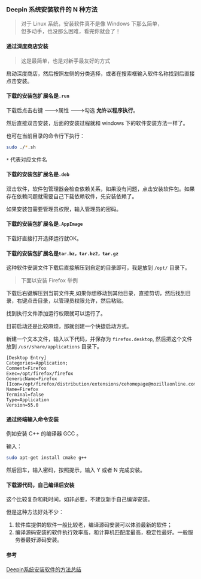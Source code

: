 ### Deepin 系统安装软件的 N 种方法

> 对于 Linux 系统，安装软件真不是像 Windows 下那么简单，  
> 但多动手，也没那么困难，看完你就会了！

#### 通过深度商店安装
> 这是最简单，也是对新手最友好的方式

启动深度商店，然后按照左侧的分类选择，或者在搜索框输入软件名称找到后直接点击安装。

#### 下载的安装包扩展名是`.run`

下载后点击右键 --->属性 --->勾选 **允许以程序执行**。

然后直接双击安装，后面的安装过程就和 windows 下的软件安装方法一样了。

也可在当前目录的命令行下执行：
```bash
sudo ./*.sh
```
`*` 代表对应文件名
#### 下载的安装包扩展名是`.deb`

双击软件，软件包管理器会检查依赖关系，如果没有问题，点击安装软件包。如果存在依赖问题就需要自己下载依赖软件，先安装依赖了。

如果安装包需要管理员权限，输入管理员的密码。

#### 下载的安装包扩展名是`.AppImage`

下载好直接打开选择运行就OK。

#### 下载的安装包扩展名是`tar.bz，tar.bz2，tar.gz`

这种软件安装文件下载后直接解压到自定的目录即可，我是放到 `/opt/` 目录下。

> 下面以安装 Firefox 举例

下载后右键解压到当前文件夹,如果你想移动到其他目录，直接剪切，然后找到目录，右键点击目录，以管理员权限允许，然后粘贴。

找到执行文件添加运行权限就可以运行了。

目前启动还是比较麻烦，那就创建一个快捷启动方式。

新建一个文本文件，输入以下代码，并保存为 `firefox.desktop`, 然后把这个文件放到 `/usr/share/applications` 目录下。
```
[Desktop Entry]
Categories=Application;
Comment=Firefox
Exec=/opt/firefox/firefox
GenericName=Firefox
[Icon=/opt/firefox/distribution/extensions/cehomepage@mozillaonline.com/chrome_ntab/skin/logo/firefox.ico
Name=Firefox
Terminal=false
Type=Application
Version=55.0
```
#### 通过终端输入命令安装

例如安装 C++ 的编译器 GCC 。

输入：
```bash
sudo apt-get install cmake g++
```
然后回车，输入密码，按照提示，输入 Y 或者 N 完成安装。

#### 下载源代码，自己编译后安装

这个比较复杂和耗时间，如非必要，不建议新手自己编译安装。

但是这种方法好处不少：  

1. 软件库提供的软件一般比较老，编译源码安装可以体验最新的软件；
2. 编译源码安装的软件执行效率高，和计算机匹配度最高，稳定性最好。一般服务器最好源码安装。

#### 参考

[Deepin系统安装软件的方法总结](https://bbs.deepin.org/forum.php?mod=viewthread&tid=181002&extra=)